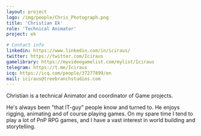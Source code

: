```yaml
---
layout: project
logo: /img/people/Chris_Photograph.png
title: 'Christian Ek'
role: 'Technical Animator'
project: ek

# Contact info
linkedin: https://www.linkedin.com/in/iciraus/
twitter: https://twitter.com/Iciraus
gamelibrary: https://myvideogamelist.com/mylist/Iciraus
telegram: https://t.me/Iciraus
icq: https://icq.com/people/37277899/en
mail: iciraus@treebranchstudios.com
---
```

Christian is a technical Animator and coordinator of Game projects. 

He's always been "that IT-guy" people know and turned to. He enjoys rigging, animating and of course playing games.
On my spare time I tend to play a lot of PnP RPG games, and I have a vast interest in world building and storytelling.